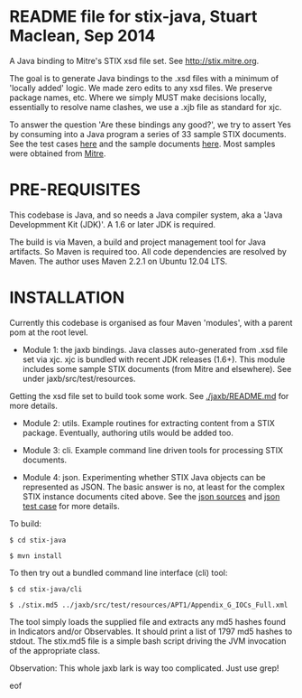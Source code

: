 README file for stix-java, Stuart Maclean, Sep 2014
===================================================

A Java binding to Mitre's STIX xsd file set. See http://stix.mitre.org.

The goal is to generate Java bindings to the .xsd files with a minimum
of 'locally added' logic.  We made zero edits to any xsd files.  We
preserve package names, etc.  Where we simply MUST make decisions
locally, essentially to resolve name clashes, we use a .xjb file as
standard for xjc.

To answer the question 'Are these bindings any good?', we try to
assert Yes by consuming into a Java program a series of 33 sample STIX
documents.  See the test cases
[here](./jaxb/src/test/java/edu/uw/apl/stix/jaxb) and the sample
documents [here](./jaxb/src/test/resources). Most samples were
obtained from
[Mitre](https://stix.mitre.org/language/version1.1.1/samples/stix1.1.1-samples-all.zip).

PRE-REQUISITES
==============

This codebase is Java, and so needs a Java compiler system, aka a
'Java Developmment Kit (JDK)'.  A 1.6 or later JDK is required.

The build is via Maven, a build and project management tool for Java
artifacts. So Maven is required too.  All code dependencies are
resolved by Maven. The author uses Maven 2.2.1 on Ubuntu 12.04 LTS.

INSTALLATION
============

Currently this codebase is organised as four Maven 'modules', with a
parent pom at the root level.

* Module 1: the jaxb bindings.  Java classes auto-generated from .xsd
file set via xjc. xjc is bundled with recent JDK releases (1.6+). This
module includes some sample STIX documents (from Mitre and elsewhere).
See under jaxb/src/test/resources.

Getting the xsd file set to build took some work. See
[./jaxb/README.md](./jaxb/README.md) for more details.

* Module 2: utils. Example routines for extracting content from a STIX package.  Eventually, authoring utils would be added too.

* Module 3: cli.  Example command line driven tools for processing STIX documents.

* Module 4: json.  Experimenting whether STIX Java objects can be
  represented as JSON.  The basic answer is no, at least for the
  complex STIX instance documents cited above. See the [json
  sources](./json/src/main) and [json test
  case](./json/src/test/edu/uw/apl/stix/json/SamplesTest.java) for
  more details.


To build:

```
$ cd stix-java

$ mvn install
```
To then try out a bundled command line interface (cli) tool:
```
$ cd stix-java/cli

$ ./stix.md5 ../jaxb/src/test/resources/APT1/Appendix_G_IOCs_Full.xml
``` 

The tool simply loads the supplied file and extracts any md5 hashes
found in Indicators and/or Observables.  It should print a list of
1797 md5 hashes to stdout. The stix.md5 file is a simple bash script
driving the JVM invocation of the appropriate class.


Observation: This whole jaxb lark is way too complicated. Just use grep!

eof
